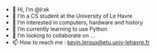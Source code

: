 - 👋 Hi, I’m @lrxk
- 👀 I’m a CS student at the University of Le Havre
- 👀 I’m interested in computers, hardware and history
- 🌱 I’m currently learning to use Python
- 💞️ I’m looking to collaborate on ...
- 📫 How to reach me : kevin.leroux@etu.univ-lehavre.fr

<!---
lrxk/lrxk is a ✨ special ✨ repository because its `README.md` (this file) appears on your GitHub profile.
You can click the Preview link to take a look at your changes.
--->
